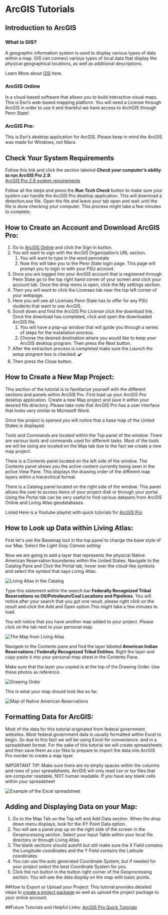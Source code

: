 # ArcGIS Tutorials 
## Introduction to ArcGIS
### What is GIS? 
A geographic information system is used to display various types of data within a map. GIS can connect various types of local data that display the physical geographical locations, as well as additional descriptions. 

Learn More about [GIS](https://www.esri.com/en-us/what-is-gis/overview) here.

### ArcGIS Online 
Is a cloud-based software that allows you to build interactive visual maps. This is Esri’s web-based mapping platform. You will need a License through ArcGIS in order to use it and thankful we have access to ArchGIS through Penn State!

### ArcGIS Pro:
This is Esri’s desktop application for ArcGIS. Please keep in mind the ArcGIS was made for Windows, not Macs. 

## Check Your System Requirements
Follow this link and click the section labeled ***Check your computer’s ability to run ArcGIS Pro 2.9.***  
[ArcGIS Pro 2.9 system requirements](https://pro.arcgis.com/en/pro-app/latest/get-started/arcgis-pro-system-requirements.htm)

Follow all the steps and press the ***Run Tech Check*** button to make sure your system can handle the ArcGIS Pro desktop application. This will download a detection.exe file. Open the file and leave your tab open and wait until the file is done checking your computer. This process might take a few minutes to complete. 


## How to Create an Account and Download ArcGIS Pro: 
1. Go to [ArcGIS Online](https://www.esri.com/en-us/arcgis/products/arcgis-online/overview) and click the Sign In button.
2. You will want to sign with the ArcGIS Organization’s URL section.
    1. You will want to type in the word pennstate
    2. Now this will take you to the Penn State login page. This page will prompt you to login in with your PSU account.
3. Once you are logged into your ArcGIS account that is registered through Penn State go to the top right hand corner of your screen and click your account tab. Once the drop menu is open, click the My settings section.
4. Then you will want to click the Licenses tab near the top left corner of your webpage.
5. Here you will see all Licenses Penn State has to offer for any PSU students that want to use ArcGIS.
6. Scroll down and find the ArcGIS Pro License click the download link. Once the download has completed, click and open the downloaded ArcGIS file.
    1. You will have a pop-up window that will guide you through a series of steps for the installation process.
    2. Choose the desired destination where you would like to keep your ArcGIS desktop program. Then press the Next button.
7. After the extraction process is completed make sure the *Launch the setup program* box is checked. :heavy_check_mark: 
8. Then press the Close button.
## How to Create a New Map Project: ##

This section of the tutorial is to familiarize yourself with the different sections and panels within ArcGIS Pro. First load up your ArcGIS Pro desktop application. Create a new Map project and save it within your desired file directory. Please take note that ArcGIS Pro has a user interface that looks very similar to Microsoft Word. 

Once the project is opened you will notice that a base map of the United States is displayed.

Tools and Commands are located within the Top panel of the window. There are various tools and commands used for different tasks. Most of the tools we will be using are located on the Map tab due to the fact we create a new map project. 

There is a Contents panel located on the left side of the window. The Contents panel shows you the active content currently being seen in the active View Pane. This displays the drawing order of the different map layers within a hierarchical format. 

There is a Catalog panel located on the right side of the window. This panel allows the user to access items of your project disk or through your portal. Using the Portal tab can be very useful to find various datasets from ArcGIS Online and Living Atlas geodatabases. 

Listed Here is a Youtube playlist with quick tutorials for [ArcGIS Pro](https://www.youtube.com/watch?v=1YhdQToyPg4&list=PLGZUzt4E4O2IJFxX_Bhp98MJEw5ItRtvb)
## How to Look up Data within Living Atlas: ##
First let's use the Basemap tool in the top panel to change the base style of our Map. Select the *Light Gray Canvas setting*

Now we are going to add a layer that represents the physical Native American Reservation boundaries within the United States. Navigate to the Catalog Pane and Click the Portal tab, hover over the cloud-like symbols and select the symbol that says Living Atlas. 

![Living Atlas in the Catalog](ArcGIS-Imgs/catalong-portal-livingAtlas.PNG)

Type this statement within the search bar **Federally Recognized Tribal Reservations vs Oil/Petroleum/Coal Locations and Pipelines**. You will notice after your search that you got one result, please right click on the result and click the Add and Open option.This might take a few minutes to load. 

You will notice that you have another map added to your project. Please click on the tab next to your personal map.

![The Map from Living Atlas](ArcGIS-Imgs/Click-the-Other-Map.PNG)

Navigate to the Contents pane and find the layer labeled **American Indian Reservations / Federally Recognized Tribal Entities**. Right the layer and copy paste it into your personal map sheet in the Contents Pane.  

Make sure that the layer you copied is at the top of the Drawing Order. Use these photos as reference.

![Drawing Order](ArcGIS-Imgs/drawing-order.PNG)

This is what your map should look like so far.

![Map of Native American Reservations](ArcGIS-Imgs/Map-Native-Res.PNG)

## Formatting Data for ArcGIS: 

Most of the data for this tutorial originated from federal government websites. Most federal government data is usually formatted within Excel to begin. So due to this fact we will be using Excel for convenience.  and in a spreadsheet format. For the sake of this tutorial we will create spreadsheets and then save them as csv files to prepare to import the data into ArcGIS Pro inorder to create a map layer.

IMPORTANT TIP: Make sure there are no empty spaces within the columns and rows of your spreadsheets. ArcGIS will only read csv or tsv files that are computer readable, NOT human readable. If you have any blank cells within your spreadsheet 

![Example of  the Excel spreadsheet](ArcGIS-Imgs/spreadsheet.PNG)
## Adding and Displaying Data on your Map:
1. Go to the Map Tab on the Top left and Add Data section. When the drop down menu displays, look for the XY Point Data option.
1. You will see a panel pop up on the right side of the screen in the Geoprocessing section. Select your Input Table within your local file directory or through Living Atlas.
1. The blank sections should autofill but still make sure the X Field contains the Longitude coordinates and the Y Field contains the Latitude coordinates.
1. You can use the auto generated Coordinate System, but if needed for your project select the best Coordinate System for you. 
1. Click the run button in the button right corner of the Geoprocessing section.
You will see the data display on the map with basic points.

##How to Export or Upload your Project:
This tutorial provides detailed steps to [create a project package](https://pro.arcgis.com/en/pro-app/2.7/help/sharing/overview/project-package.htm) as well as upload the project package to your online account.


##Future Tutorials and Helpful Links:
[ArcGIS Pro Quick Tutorials ](https://www.youtube.com/watch?v=1YhdQToyPg4&list=PLGZUzt4E4O2IJFxX_Bhp98MJEw5ItRtvb)
 

